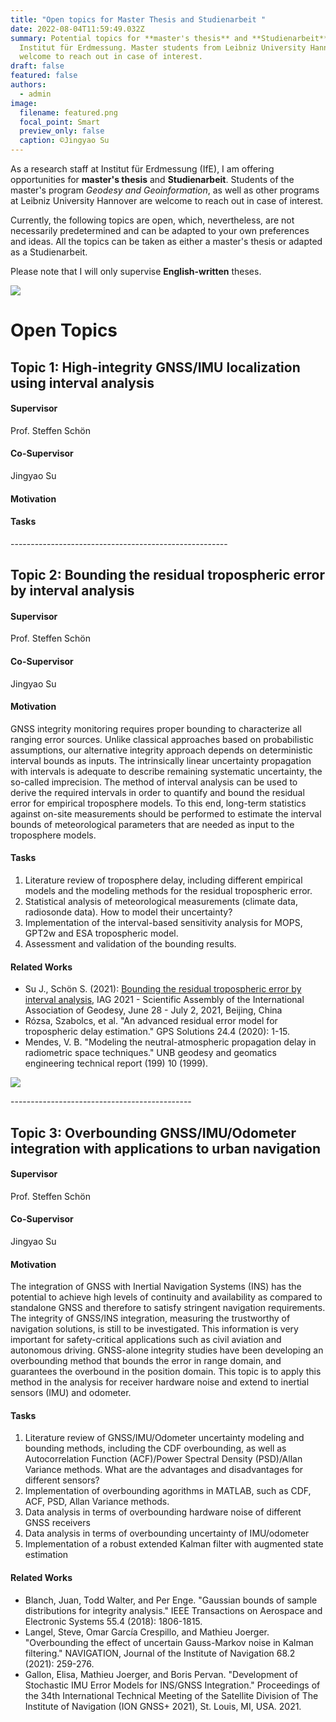 ```yaml
---
title: "Open topics for Master Thesis and Studienarbeit "
date: 2022-08-04T11:59:49.032Z
summary: Potential topics for **master's thesis** and **Studienarbeit** at
  Institut für Erdmessung. Master students from Leibniz University Hannover are
  welcome to reach out in case of interest.
draft: false
featured: false
authors:
  - admin
image:
  filename: featured.png
  focal_point: Smart
  preview_only: false
  caption: ©Jingyao Su
---
```

As a research staff at Institut für Erdmessung (IfE), I am offering opportunities for **master's thesis** and **Studienarbeit**. Students of the master's program *Geodesy and Geoinformation*, as well as other programs at Leibniz University Hannover are welcome to reach out in case of interest.

Currently, the following topics are open, which, nevertheless, are not necessarily predetermined and can be adapted to your own preferences and ideas. All the topics can be taken as either a master's thesis or adapted as a Studienarbeit.

Please note that I will only supervise **English-written** theses.

![](https://www.ife.uni-hannover.de/typo3conf/ext/luh_website/Resources/Public/Images/Logo/luh_logo.svg)

# Open Topics

## Topic 1: High-integrity GNSS/IMU localization using interval analysis

#### **Supervisor**

Prof. Steffen Schön 

#### **Co-Supervisor**

Jingyao Su

#### Motivation

#### Tasks

\------------------------------------------------------

## Topic 2: Bounding the residual tropospheric error by interval analysis

#### Supervisor

Prof. Steffen Schön 

#### Co-Supervisor

Jingyao Su

#### Motivation

GNSS integrity monitoring requires proper bounding to characterize all ranging error sources. Unlike classical approaches based on probabilistic assumptions, our alternative integrity approach depends on deterministic interval bounds as inputs. The intrinsically linear uncertainty propagation with intervals is adequate to describe remaining systematic uncertainty, the so-called imprecision. The method of interval analysis can be used to derive the required intervals in order to quantify and bound the residual error for empirical troposphere models. To this end, long-term statistics against on-site measurements should be performed to estimate the interval bounds of meteorological parameters that are needed as input to the troposphere models.

#### Tasks

1. Literature review of troposphere delay, including different empirical models and the modeling methods for the residual tropospheric error. 
2. Statistical analysis of meteorological measurements (climate data, radiosonde data). How to model their uncertainty?
3. Implementation of the interval-based sensitivity analysis for MOPS, GPT2w and ESA tropospheric model.
4. Assessment and validation of the bounding results.

#### Related Works

* Su J., Schön S. (2021): [Bounding the residual tropospheric error by interval analysis](/publication/bounding-the-residual-tropospheric-error-by-interval-analysis/), IAG 2021 - Scientific Assembly of the International Association of Geodesy, June 28 - July 2, 2021, Beijing, China
* Rózsa, Szabolcs, et al. "An advanced residual error model for tropospheric delay estimation." GPS Solutions 24.4 (2020): 1-15.
* Mendes, V. B. "Modeling the neutral-atmospheric propagation delay in radiometric space techniques." UNB geodesy and geomatics engineering technical report (199) 10 (1999).

![](/publication/bounding-the-residual-tropospheric-error-by-interval-analysis/featured.png)

\---------------------------------------------

## Topic 3: Overbounding GNSS/IMU/Odometer integration with applications to urban navigation

#### Supervisor

Prof. Steffen Schön 

#### Co-Supervisor

Jingyao Su

#### Motivation

The integration of GNSS with Inertial Navigation Systems (INS) has the potential to achieve high levels of continuity and availability as compared to standalone GNSS and therefore to satisfy stringent navigation requirements. The integrity of GNSS/INS integration, measuring the trustworthy of navigation solutions, is still to be investigated. This information is very important for safety-critical applications such as civil aviation and autonomous driving. GNSS-alone integrity studies have been developing an overbounding method that bounds the error in range domain, and guarantees the overbound in the position domain. This topic is to apply this method in the analysis for receiver hardware noise and extend to inertial sensors (IMU) and odometer.

#### Tasks

1. Literature review of GNSS/IMU/Odometer uncertainty modeling and bounding methods, including the CDF overbounding, as well as Autocorrelation Function (ACF)/Power Spectral Density (PSD)/Allan Variance methods. What are the advantages and disadvantages for different sensors? 
2. Implementation of overbounding agorithms in MATLAB, such as CDF, ACF, PSD, Allan Variance methods.
3. Data analysis in terms of overbounding hardware noise of different GNSS receivers
4. Data analysis in terms of overbounding uncertainty of IMU/odometer
5. Implementation of a robust extended Kalman filter with augmented state estimation

#### Related Works

* Blanch, Juan, Todd Walter, and Per Enge. "Gaussian bounds of sample distributions for integrity analysis." IEEE Transactions on Aerospace and Electronic Systems 55.4 (2018): 1806-1815.
* Langel, Steve, Omar García Crespillo, and Mathieu Joerger. "Overbounding the effect of uncertain Gauss-Markov noise in Kalman filtering." NAVIGATION, Journal of the Institute of Navigation 68.2 (2021): 259-276.
* Gallon, Elisa, Mathieu Joerger, and Boris Pervan. "Development of Stochastic IMU Error Models for INS/GNSS Integration." Proceedings of the 34th International Technical Meeting of the Satellite Division of The Institute of Navigation (ION GNSS+ 2021), St. Louis, MI, USA. 2021.